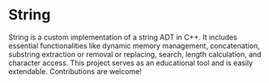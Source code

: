 # String
String is a custom implementation of a string ADT in C++. It includes essential functionalities like dynamic memory management, concatenation, substring extraction or removal or replacing, search, length calculation, and character access. This project serves as an educational tool and is easily extendable. Contributions are welcome!
